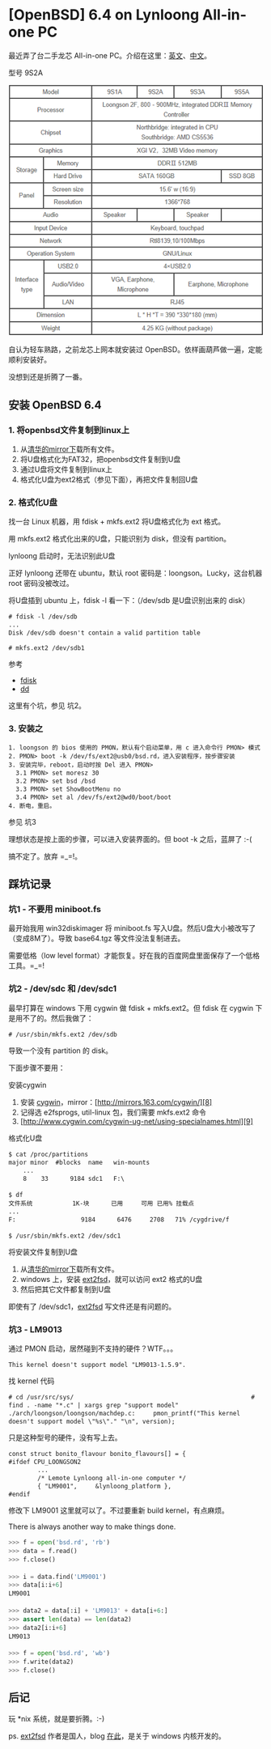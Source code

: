 # [OpenBSD] 6.4 on Lynloong All-in-one PC

最近弄了台二手龙芯 All-in-one PC。介绍在这里：[英文][1]、[中文][2]。

型号 9S2A

![](2018_10_23_openbsd_6.4_on_lynloong_image_01.png)

自认为轻车熟路，之前龙芯上网本就安装过 OpenBSD。依样画葫芦做一遍，定能顺利安装好。

没想到还是折腾了一番。

## 安装 OpenBSD 6.4

### 1. 将openbsd文件复制到linux上

1. 从[清华的mirror下][6]载所有文件。
2. 将U盘格式化为FAT32，把openbsd文件复制到U盘
3. 通过U盘将文件复制到linux上
4. 格式化U盘为ext2格式（参见下面），再把文件复制回U盘

### 2. 格式化U盘

找一台 Linux 机器，用 fdisk + mkfs.ext2 将U盘格式化为 ext 格式。

用 mkfs.ext2 格式化出来的U盘，只能识别为 disk，但没有 partition。

lynloong 启动时，无法识别此U盘

正好 lynloong 还带在 ubuntu，默认 root 密码是：loongson。Lucky，这台机器 root 密码没被改过。

将U盘插到 ubuntu 上，fdisk -l 看一下：（/dev/sdb 是U盘识别出来的 disk）

```
# fdisk -l /dev/sdb
...
Disk /dev/sdb doesn't contain a valid partition table
```

```
# mkfs.ext2 /dev/sdb1
```

参考

* [fdisk][10] 
* [dd][11]

这里有个坑，参见 坑2。

### 3. 安装之

```
1. loongson 的 bios 使用的 PMON，默认有个启动菜单，用 c 进入命令行 PMON> 模式
2. PMON> boot -k /dev/fs/ext2@usb0/bsd.rd，进入安装程序，按步骤安装
3. 安装完毕，reboot，启动时按 Del 进入 PMON>
  3.1 PMON> set moresz 30
  3.2 PMON> set bsd /bsd
  3.3 PMON> set ShowBootMenu no
  3.4 PMON> set al /dev/fs/ext2@wd0/boot/boot
4. 断电，重启。
```
参见 坑3

理想状态是按上面的步骤，可以进入安装界面的。但 boot -k 之后，蓝屏了 :-(

搞不定了。放弃 =_=!。

## 踩坑记录

### 坑1 - 不要用 miniboot.fs

最开始我用 win32diskimager 将 miniboot.fs 写入U盘。然后U盘大小被改写了（变成8M了）。导致 base64.tgz 等文件没法复制进去。

需要低格（low level format）才能恢复。好在我的百度网盘里面保存了一个低格工具。=_=!

### 坑2 - /dev/sdc 和 /dev/sdc1

最早打算在 windows 下用 cygwin 做 fdisk + mkfs.ext2。但 fdisk 在 cygwin 下是用不了的。然后我做了：

```
# /usr/sbin/mkfs.ext2 /dev/sdb
```

导致一个没有 partition 的 disk。

下面步骤不要用：

安装cygwin

1. 安装 [cygwin][7]，mirror：[http://mirrors.163.com/cygwin/][8]
2. 记得选 e2fsprogs, util-linux 包，我们需要 mkfs.ext2 命令
3. [http://www.cygwin.com/cygwin-ug-net/using-specialnames.html][9]

格式化U盘

```
$ cat /proc/partitions
major minor  #blocks  name   win-mounts
    ...
    8    33      9184 sdc1   F:\

$ df
文件系统           1K-块      已用     可用 已用% 挂载点
...
F:                  9184      6476     2708   71% /cygdrive/f

$ /usr/sbin/mkfs.ext2 /dev/sdc1
```

将安装文件复制到U盘

1. 从[清华的mirror下][6]载所有文件。
2. windows 上，安装 [ext2fsd][3]，就可以访问 ext2 格式的U盘
3. 然后把其它文件都复制到U盘

即使有了 /dev/sdc1，[ext2fsd][3] 写文件还是有问题的。

### 坑3 - LM9013

通过 PMON 启动，居然碰到不支持的硬件？WTF。。。

```
This kernel doesn't support model "LM9013-1.5.9".
```

找 kernel 代码

```
# cd /usr/src/sys/                                                 # find . -name "*.c" | xargs grep "support model"
./arch/loongson/loongson/machdep.c:     pmon_printf("This kernel doesn't support model \"%s\"." "\n", version);
```

只是这种型号的硬件，没有写上去。

```
const struct bonito_flavour bonito_flavours[] = {
#ifdef CPU_LOONGSON2
        ...
        /* Lemote Lynloong all-in-one computer */
        { "LM9001",     &lynloong_platform },
#endif
```

修改下 LM9001 这里就可以了。不过要重新 build kernel，有点麻烦。

There is always another way to make things done.

```python
>>> f = open('bsd.rd', 'rb')
>>> data = f.read()
>>> f.close()

>>> i = data.find('LM9001')
>>> data[i:i+6]
LM9001

>>> data2 = data[:i] + 'LM9013' + data[i+6:]
>>> assert len(data) == len(data2)
>>> data2[i:i+6]
LM9013

>>> f = open('bsd.rd', 'wb')
>>> f.write(data2)
>>> f.close()
```

## 后记

玩 *nix 系统，就是要折腾。:-)

ps. [ext2fsd][3] 作者是国人，blog [在此][4]，是关于 windows 内核开发的。

[1]:http://zkml.lemote.com/en/products/all-in-one/2010/0311/122.html
[2]:http://zkml.lemote.com/products/computer/linglong/11.html
[3]:http://www.ext2fsd.com/
[4]:https://blog.dynox.cn/
[5]:https://mirrors.tuna.tsinghua.edu.cn/OpenBSD/6.4/loongson/
[6]:https://sourceforge.net/projects/win32diskimager/
[7]:http://www.cygwin.com/
[8]:http://mirrors.163.com/cygwin/
[9]:http://www.cygwin.com/cygwin-ug-net/using-specialnames.html
[10]:https://www.tecmint.com/fdisk-commands-to-manage-linux-disk-partitions/
[11]:https://en.wikipedia.org/wiki/Dd_%28Unix%29#Master_boot_record_backup_and_restore